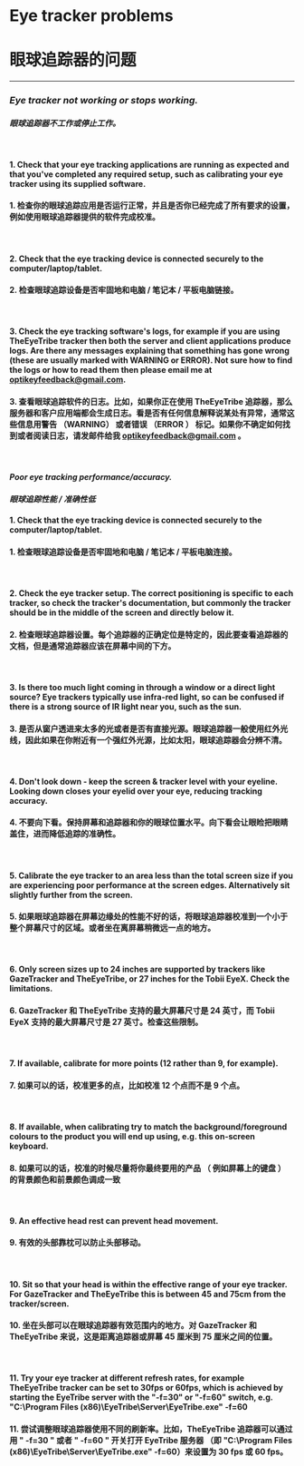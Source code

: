 # Eye tracker problems
# 眼球追踪器的问题
***

### *Eye tracker not working or stops working.*
#### *眼球追踪器不工作或停止工作。*
</br>

#### 1. Check that your eye tracking applications are running as expected and that you've completed any required setup, such as calibrating your eye tracker using its supplied software.
#### 1. 检查你的眼球追踪应用是否运行正常，并且是否你已经完成了所有要求的设置，例如使用眼球追踪器提供的软件完成校准。
</br>

#### 2. Check that the eye tracking device is connected securely to the computer/laptop/tablet.
#### 2. 检查眼球追踪设备是否牢固地和电脑 / 笔记本 / 平板电脑链接。
</br>

#### 3. Check the eye tracking software's logs, for example if you are using TheEyeTribe tracker then both the server and client applications produce logs. Are there any messages explaining that something has gone wrong (these are usually marked with WARNING or ERROR). Not sure how to find the logs or how to read them then please email me at optikeyfeedback@gmail.com.
#### 3. 查看眼球追踪软件的日志。比如，如果你正在使用 TheEyeTribe 追踪器，那么服务器和客户应用端都会生成日志。看是否有任何信息解释说某处有异常，通常这些信息用警告 （WARNING） 或者错误 （ERROR ） 标记。如果你不确定如何找到或者阅读日志，请发邮件给我 [optikeyfeedback@gmail.com]() 。
</br>

#### *Poor eye tracking performance/accuracy.*
#### *眼球追踪性能 / 准确性低*


#### 1. Check that the eye tracking device is connected securely to the computer/laptop/tablet.
#### 1. 检查眼球追踪设备是否牢固地和电脑 / 笔记本 / 平板电脑连接。

</br>

#### 2. Check the eye tracker setup. The correct positioning is specific to each tracker, so check the tracker's documentation, but commonly the tracker should be in the middle of the screen and directly below it.
#### 2. 检查眼球追踪器设置。每个追踪器的正确定位是特定的，因此要查看追踪器的文档，但是通常追踪器应该在屏幕中间的下方。
</br>

#### 3. Is there too much light coming in through a window or a direct light source? Eye trackers typically use infra-red light, so can be confused if there is a strong source of IR light near you, such as the sun.
#### 3. 是否从窗户透进来太多的光或者是否有直接光源。眼球追踪器一般使用红外光线，因此如果在你附近有一个强红外光源，比如太阳，眼球追踪器会分辨不清。

</br>

#### 4. Don't look down - keep the screen & tracker level with your eyeline. Looking down closes your eyelid over your eye, reducing tracking accuracy.
#### 4. 不要向下看。保持屏幕和追踪器和你的眼球位置水平。向下看会让眼睑把眼睛盖住，进而降低追踪的准确性。
</br>

#### 5. Calibrate the eye tracker to an area less than the total screen size if you are experiencing poor performance at the screen edges. Alternatively sit slightly further from the screen.
#### 5. 如果眼球追踪器在屏幕边缘处的性能不好的话，将眼球追踪器校准到一个小于整个屏幕尺寸的区域。或者坐在离屏幕稍微远一点的地方。
</br>

#### 6. Only screen sizes up to 24 inches are supported by trackers like GazeTracker and TheEyeTribe, or 27 inches for the Tobii EyeX. Check the limitations.
#### 6. GazeTracker 和 TheEyeTribe 支持的最大屏幕尺寸是 24 英寸，而 Tobii EyeX 支持的最大屏幕尺寸是 27 英寸。检查这些限制。
</br>

#### 7. If available, calibrate for more points (12 rather than 9, for example).
#### 7. 如果可以的话，校准更多的点，比如校准 12 个点而不是 9 个点。

</br>

#### 8. If available, when calibrating try to match the background/foreground colours to the product you will end up using, e.g. this on-screen keyboard.
#### 8. 如果可以的话，校准的时候尽量将你最终要用的产品 （ 例如屏幕上的键盘 ） 的背景颜色和前景颜色调成一致

</br>

#### 9. An effective head rest can prevent head movement.
#### 9. 有效的头部靠枕可以防止头部移动。

</br>

#### 10. Sit so that your head is within the effective range of your eye tracker. For GazeTracker and TheEyeTribe this is between 45 and 75cm from the tracker/screen.
#### 10. 坐在头部可以在眼球追踪器有效范围内的地方。对 GazeTracker 和 TheEyeTribe 来说，这是距离追踪器或屏幕 45 厘米到 75 厘米之间的位置。

</br>

#### 11. Try your eye tracker at different refresh rates, for example TheEyeTribe tracker can be set to 30fps or 60fps, which is achieved by starting the EyeTribe server with the "-f=30" or "-f=60" switch, e.g. "C:\Program Files (x86)\EyeTribe\Server\EyeTribe.exe" -f=60

#### 11. 尝试调整眼球追踪器使用不同的刷新率。比如，TheEyeTribe 追踪器可以通过用 " -f=30 " 或者 " -f=60 " 开关打开 EyeTribe 服务器 （即 "C:\Program Files (x86)\EyeTribe\Server\EyeTribe.exe" -f=60）来设置为 30 fps 或 60 fps。

</br>


